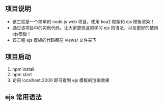 ## 项目说明
- 该工程是一个简单的 node.js web 项目，使用 koa2 框架和 ejs 模板渲染！
- 通过该项目中的实例代码，让大家更快速的学习 ejs 的语法，以及更好的使用ejs模板！
- 该工程 ejs 模板的代码都在 views/ 文件夹下

## 项目启动
1. npm install
2. npm start
3. 访问 localhost:3000 即可看到 ejs 模板的渲染效果

## ejs 常用语法

